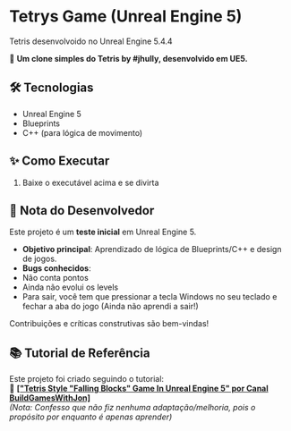 # Tetrys Game (Unreal Engine 5)  
Tetris desenvolvoido no Unreal Engine 5.4.4

🔹 **Um clone simples do Tetris by #jhully, desenvolvido em UE5.**  

## 🛠 Tecnologias  
- Unreal Engine 5  
- Blueprints  
- C++ (para lógica de movimento)  

## ✨ Como Executar  
1. Baixe o executável acima e se divirta

## 📌 Nota do Desenvolvedor  
Este projeto é um **teste inicial** em Unreal Engine 5.  
- **Objetivo principal**: Aprendizado de lógica de Blueprints/C++ e design de jogos.  
- **Bugs conhecidos**:
- Não conta pontos
- Ainda não evolui os levels
- Para sair, você tem que pressionar a tecla Windows no seu teclado e fechar a aba do jogo (Ainda não aprendi a sair!)

Contribuições e críticas construtivas são bem-vindas!  

## 📚 Tutorial de Referência  
Este projeto foi criado seguindo o tutorial:  
🎥 **[["Tetris Style "Falling Blocks" Game In Unreal Engine 5" por Canal BuildGamesWithJon]]([url](https://youtube.com/playlist?list=PLPpgDoSBYYWgoP2F3MhxUYsCkd84vPfMw&si=puNUKU2uQlUEu8BN))**  
*(Nota: Confesso que não fiz nenhuma adaptação/melhoria, pois o propósito por enquanto é apenas aprender)*  
